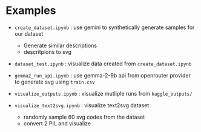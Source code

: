 # Examples

-  `create_dataset.ipynb` : use gemini to synthetically generate samples for our dataset

    - Generate similar descriptions
    - descritpions to svg

-  `dataset_test.ipynb` : visualize data created from `create_dataset.ipynb`

-  `gemma2_run_api.ipynb` : use gemma-2-9b api from openrouter provider to generate svg using `train.csv`

-  `visualize_outputs.ipynb` : visualize mutliple runs from `kaggle_outputs/`

-  `visualize_text2svg.ipynb` : visualize text2svg dataset

    - randomly sample 60 svg codes from the dataset
    - convert 2 PIL and visualize
